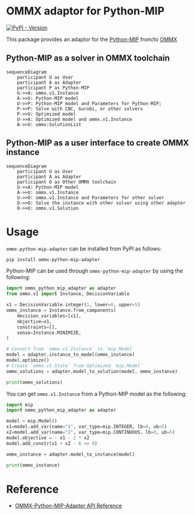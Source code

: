 OMMX adaptor for Python-MIP
============================
[![PyPI - Version](https://img.shields.io/pypi/v/ommx-python-mip-adapter)](https://pypi.org/project/ommx-python-mip-adapter/)

This package provides an adaptor for the [Python-MIP](https://www.python-mip.com/) from/to [OMMX](https://github.com/Jij-Inc/ommx)

Python-MIP as a solver in OMMX toolchain
-----------------------------------------
```mermaid
sequenceDiagram
    participant U as User
    participant A as Adapter
    participant P as Python-MIP
    U->>A: ommx.v1.Instance
    A->>U: Python-MIP model
    U->>P: Python-MIP model and Parameters for Python-MIP;
    P->>P: Solve with CBC, Gurobi, or other solvers
    P->>U: Optimized model
    U->>A: Optimized model and ommx.v1.Instance
    A->>U: ommx:SolutionList
```

Python-MIP as a user interface to create OMMX instance
-------------------------------------------------------
```mermaid
sequenceDiagram
    participant U as User
    participant A as Adapter
    participant O as Other OMMX toolchain
    U->>A: Python-MIP model
    A->>U: ommx.v1.Instance
    U->>O: ommx.v1.Instance and Parameters for other solver
    O->>O: Solve the instance with other solver using other adapter
    O->>U: ommx.v1.Solution
```

Usage
======
`ommx-python-mip-adapter` can be installed from PyPI as follows:

```bash
pip install ommx-python-mip-adapter
```

Python-MIP can be used through `ommx-python-mip-adapter` by using the following:

```python markdown-code-runner
import ommx_python_mip_adapter as adapter
from ommx.v1 import Instance, DecisionVariable

x1 = DecisionVariable.integer(1, lower=0, upper=5)
ommx_instance = Instance.from_components(
    decision_variables=[x1],
    objective=x1,
    constraints=[],
    sense=Instance.MINIMIZE,
)

# Convert from `ommx.v1.Instance` to `mip.Model`
model = adapter.instance_to_model(ommx_instance)
model.optimize()
# Create `ommx.v1.State` from Optimized `mip.Model`
ommx_solutions = adapter.model_to_solution(model, ommx_instance)

print(ommx_solutions)
```

You can get `ommx.v1.Instance` from a Python-MIP model as the following:

```python markdown-code-runner
import mip
import ommx_python_mip_adapter as adapter

model = mip.Model()
x1=model.add_var(name="1", var_type=mip.INTEGER, lb=0, ub=5)
x2=model.add_var(name="2", var_type=mip.CONTINUOUS, lb=0, ub=5)
model.objective = - x1 - 2 * x2
model.add_constr(x1 + x2 - 6 <= 0)

ommx_instance = adapter.model_to_instance(model)

print(ommx_instance)
```

Reference
==============
- [OMMX-Python-MIP-Adapter API Reference](https://jij-inc.github.io/ommx-python-mip-adapter/index.html)
